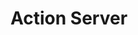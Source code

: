 # Action Server

<redoc spec-url='../../_static/spec/action-server.yml'></redoc>
<script src="https://cdn.jsdelivr.net/npm/redoc@next/bundles/redoc.standalone.js"> </script>
